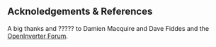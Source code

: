 


## Acknoledgements & References

A big thanks and ????? to Damien Macquire and Dave Fiddes and the [OpenInverter Forum](https://openinverter.org/forum/).

